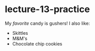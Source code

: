 # lecture-13-practice

My *favorite* candy is gushers! I also like:

- Skittles
- M&M's
- Chocolate chip cookies

